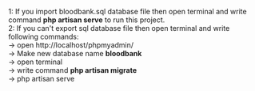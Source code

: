 1: If you import bloodbank.sql database file then open terminal and write command **php artisan serve** to run this project.<br>
2: If you can't export sql database file then open terminal and write following commands:<br>
   -> open http://localhost/phpmyadmin/<br>
   -> Make new database name **bloodbank**<br>
   -> open terminal <br>
   -> write command **php artisan migrate**<br>
   -> php artisan serve<br>
   
